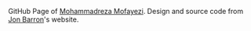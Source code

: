 GitHub Page of [Mohammadreza Mofayezi](https://mofayezi.github.io).
Design and source code from <a href="https://jonbarron.info/">Jon Barron</a>'s website.